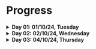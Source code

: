 # Progress

<!-- Day 01 -->
<details>
  <summary><b>Day 01: 01/10/24, Tuesday</b></summary>
    
- DSA
  - Revised time and space complexity.
  - Solved problems.
  - Links: [Notes](https://github.com/TheParthMaru/mastering-dsa/tree/main/01_time_%26_space_complexity)

- Frontend Dev

  - Revised basic HTML
  - Links: [Notes](https://github.com/TheParthMaru/HTML-Notes)
  </details>

<!-- Day 02 -->
<details>
  <summary><b>Day 02: 02/10/24, Wednesday</b></summary>
    
- DSA
  - Revised arrays
  - Link: [Notes](https://github.com/TheParthMaru/mastering-dsa/tree/main/02_arrays/notes)
  - Problems:
    * 349. Intersection of Two Arrays (need to learn HashSet for optimized solution)
    * 1480. Running Sum of 1d Array
    * Sort binary array
    * Merge two sorted arrays
  - Link: [Repo, notes and solution](https://github.com/TheParthMaru/mastering-dsa/tree/main/02_arrays)
</details>

<!-- Day 03 -->
<details>
  <summary><b>Day 03: 04/10/24, Thursday</b></summary>
    
- DSA
  - Problems:
    * Add two arrays element wise
    * 121. Best Time to Buy and Sell Stock
    * 448. Find All Numbers Disappeared in an Array
    * 485. Max Consecutive Ones
    * 1. Two Sum
  - Link: [Repo, notes and solution](https://github.com/TheParthMaru/mastering-dsa/tree/main/02_arrays)
</details>
